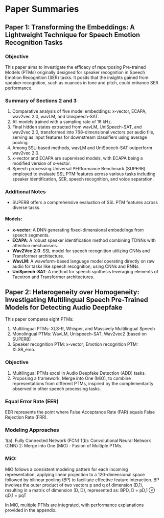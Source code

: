 # Paper Summaries

## Paper 1: Transforming the Embeddings: A Lightweight Technique for Speech Emotion Recognition Tasks

### Objective
This paper aims to investigate the efficacy of repurposing Pre-trained Models (PTMs) originally designed for speaker recognition in Speech Emotion Recognition (SER) tasks. It posits that the insights gained from speaker recognition, such as nuances in tone and pitch, could enhance SER performance.

### Summary of Sections 2 and 3
1. Comparative analysis of five model embeddings: x-vector, ECAPA, wav2vec 2.0, wavLM, and Unispeech-SAT.
2. All models trained with a sampling rate of 16 kHz.
3. Final hidden states extracted from wavLM, UniSpeech-SAT, and wav2vec 2.0, transformed into 768-dimensional vectors per audio file, serving as input features for downstream classifiers using average pooling.
4. Among SSL-based methods, wavLM and UniSpeech-SAT outperform wav2vec 2.0.
5. x-vector and ECAPA are supervised models, with ECAPA being a modified version of x-vector.
6. Speech processing Universal PERformance Benchmark (SUPERB) employed to evaluate SSL PTM features across various tasks including speaker identification, SER, speech recognition, and voice separation.

### Additional Notes
- SUPERB offers a comprehensive evaluation of SSL PTM features across diverse tasks.

#### Models:
- **x-vector**: A DNN generating fixed-dimensional embeddings from speech segments.
- **ECAPA**: A robust speaker identification method combining TDNNs with attention mechanisms.
- **Wav2Vec 2.0**: SSL model for speech recognition utilizing CNNs and Transformer architecture.
- **WavLM**: A waveform-based language model operating directly on raw audio for tasks like speech recognition, using CNNs and RNNs.
- **UniSpeech-SAT**: A method for speech synthesis leveraging elements of Tacotron and Transformer architectures.

## Paper 2: Heterogeneity over Homogeneity: Investigating Multilingual Speech Pre-Trained Models for Detecting Audio Deepfake

This paper compares eight PTMs:

1) Multilingual PTMs: XLS-R, Whisper, and Massively Multilingual Speech
2) Monolingual PTMs: WavLM, Unispeech-SAT, Wav2vec2 (based on SUPERB)
3) Speaker recognition PTM: x-vector; Emotion recognition PTM: XLSR_emo.

### Objective
1) Multilingual PTMs excel in Audio Deepfake Detection (ADD) tasks.
2) Proposing a framework, Merge into One (MiO), to combine representations from different PTMs, inspired by the complementarity observed in other speech processing tasks.

### Equal Error Rate (EER)
EER represents the point where False Acceptance Rate (FAR) equals False Rejection Rate (FRR).

### Modeling Approaches
1(a): Fully Connected Network (FCN)
1(b): Convolutional Neural Network (CNN)
2: Merge into One (MiO) - Fusion of Multiple PTMs.

### MiO:
MiO follows a consistent modeling pattern for each incoming representation, applying linear projection to a 120-dimensional space followed by bilinear pooling (BP) to facilitate effective feature interaction. BP involves the outer product of two vectors p and q of dimension (D,1), resulting in a matrix of dimension (D, D), represented as:
BPD,
D = pD,1 ⊗ qD,1 = pqT

In MiO, multiple PTMs are integrated, with performance explanations provided in the appendix.
